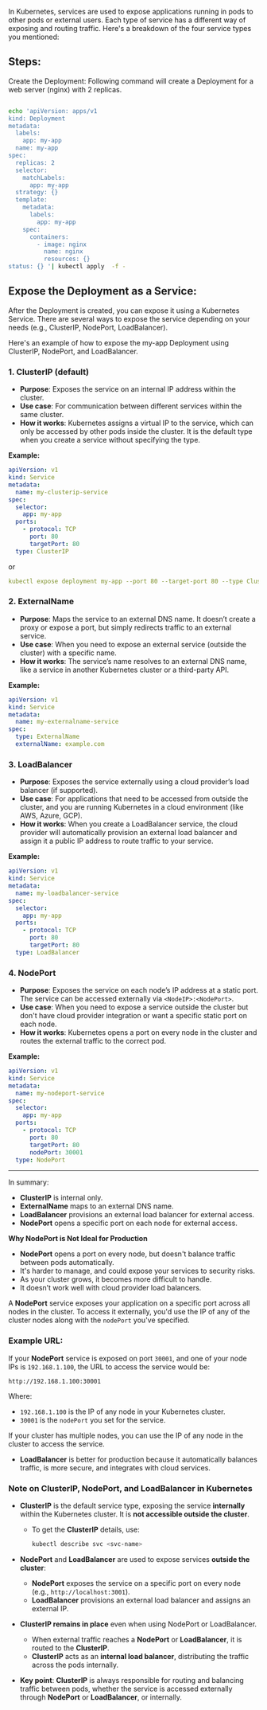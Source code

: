 In Kubernetes, services are used to expose applications running in pods to other pods or external users. Each type of service has a different way of exposing and routing traffic. Here's a breakdown of the four service types you mentioned:

## Steps:
Create the Deployment: Following command  will create a Deployment for a web server (nginx) with 2 replicas.


```bash

echo 'apiVersion: apps/v1
kind: Deployment
metadata:
  labels:
    app: my-app
  name: my-app
spec:
  replicas: 2
  selector:
    matchLabels:
      app: my-app
  strategy: {}
  template:
    metadata:
      labels:
        app: my-app
    spec:
      containers:
        - image: nginx
          name: nginx
          resources: {}
status: {} '| kubectl apply  -f -
```


## Expose the Deployment as a Service:
 After the Deployment is created, you can expose it using a Kubernetes Service. There are several ways to expose the service depending on your needs (e.g., ClusterIP, NodePort, LoadBalancer).

Here's an example of how to expose the my-app Deployment using ClusterIP, NodePort, and LoadBalancer.

### 1. **ClusterIP** (default)
- **Purpose**: Exposes the service on an internal IP address within the cluster. 
- **Use case**: For communication between different services within the same cluster.
- **How it works**: Kubernetes assigns a virtual IP to the service, which can only be accessed by other pods inside the cluster. It is the default type when you create a service without specifying the type.

**Example:**
```yaml
apiVersion: v1
kind: Service
metadata:
  name: my-clusterip-service
spec:
  selector:
    app: my-app
  ports:
    - protocol: TCP
      port: 80
      targetPort: 80
  type: ClusterIP
```
or 
```yaml
kubectl expose deployment my-app --port 80 --target-port 80 --type ClusterIP
```

### 2. **ExternalName**
- **Purpose**: Maps the service to an external DNS name. It doesn’t create a proxy or expose a port, but simply redirects traffic to an external service.
- **Use case**: When you need to expose an external service (outside the cluster) with a specific name.
- **How it works**: The service’s name resolves to an external DNS name, like a service in another Kubernetes cluster or a third-party API.

**Example:**
```yaml
apiVersion: v1
kind: Service
metadata:
  name: my-externalname-service
spec:
  type: ExternalName
  externalName: example.com
```

### 3. **LoadBalancer**
- **Purpose**: Exposes the service externally using a cloud provider’s load balancer (if supported).
- **Use case**: For applications that need to be accessed from outside the cluster, and you are running Kubernetes in a cloud environment (like AWS, Azure, GCP).
- **How it works**: When you create a LoadBalancer service, the cloud provider will automatically provision an external load balancer and assign it a public IP address to route traffic to your service.

**Example:**
```yaml
apiVersion: v1
kind: Service
metadata:
  name: my-loadbalancer-service
spec:
  selector:
    app: my-app
  ports:
    - protocol: TCP
      port: 80
      targetPort: 80
  type: LoadBalancer
```

### 4. **NodePort**
- **Purpose**: Exposes the service on each node’s IP address at a static port. The service can be accessed externally via `<NodeIP>:<NodePort>`.
- **Use case**: When you need to expose a service outside the cluster but don't have cloud provider integration or want a specific static port on each node.
- **How it works**: Kubernetes opens a port on every node in the cluster and routes the external traffic to the correct pod.

**Example:**
```yaml
apiVersion: v1
kind: Service
metadata:
  name: my-nodeport-service
spec:
  selector:
    app: my-app
  ports:
    - protocol: TCP
      port: 80
      targetPort: 80
      nodePort: 30001
  type: NodePort
```

---

In summary:
- **ClusterIP** is internal only.
- **ExternalName** maps to an external DNS name.
- **LoadBalancer** provisions an external load balancer for external access.
- **NodePort** opens a specific port on each node for external access.

**Why NodePort is Not Ideal for Production**

- **NodePort** opens a port on every node, but doesn't balance traffic between pods automatically.
- It's harder to manage, and could expose your services to security risks.
- As your cluster grows, it becomes more difficult to handle.
- It doesn’t work well with cloud provider load balancers.

A **NodePort** service exposes your application on a specific port across all nodes in the cluster. To access it externally, you'd use the IP of any of the cluster nodes along with the `nodePort` you've specified.

### Example URL:
If your **NodePort** service is exposed on port `30001`, and one of your node IPs is `192.168.1.100`, the URL to access the service would be:

```
http://192.168.1.100:30001
```

Where:
- `192.168.1.100` is the IP of any node in your Kubernetes cluster.
- `30001` is the `nodePort` you set for the service.

If your cluster has multiple nodes, you can use the IP of any node in the cluster to access the service.

- **LoadBalancer** is better for production because it automatically balances traffic, is more secure, and integrates with cloud services.

### **Note on ClusterIP, NodePort, and LoadBalancer in Kubernetes**

- **ClusterIP** is the default service type, exposing the service **internally** within the Kubernetes cluster. It is **not accessible outside the cluster**.
  - To get the **ClusterIP** details, use:  
    ```bash
    kubectl describe svc <svc-name>
    ```

- **NodePort** and **LoadBalancer** are used to expose services **outside the cluster**:
  - **NodePort** exposes the service on a specific port on every node (e.g., `http://localhost:3001`).
  - **LoadBalancer** provisions an external load balancer and assigns an external IP.

- **ClusterIP remains in place** even when using NodePort or LoadBalancer.
  - When external traffic reaches a **NodePort** or **LoadBalancer**, it is routed to the **ClusterIP**.
  - **ClusterIP** acts as an **internal load balancer**, distributing the traffic across the pods internally.

- **Key point**: **ClusterIP** is always responsible for routing and balancing traffic between pods, whether the service is accessed externally through **NodePort** or **LoadBalancer**, or internally.

